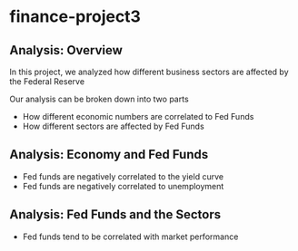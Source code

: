 # finance-project3

## Analysis: Overview
In this project, we analyzed how different business sectors are affected by the Federal Reserve

Our analysis can be broken down into two parts
- How different economic numbers are correlated to Fed Funds
- How different sectors are affected by Fed Funds

## Analysis: Economy and Fed Funds
- Fed funds are negatively correlated to the yield curve
- Fed funds are negatively correlated to unemployment

## Analysis: Fed Funds and the Sectors
- Fed funds tend to be correlated with market performance
